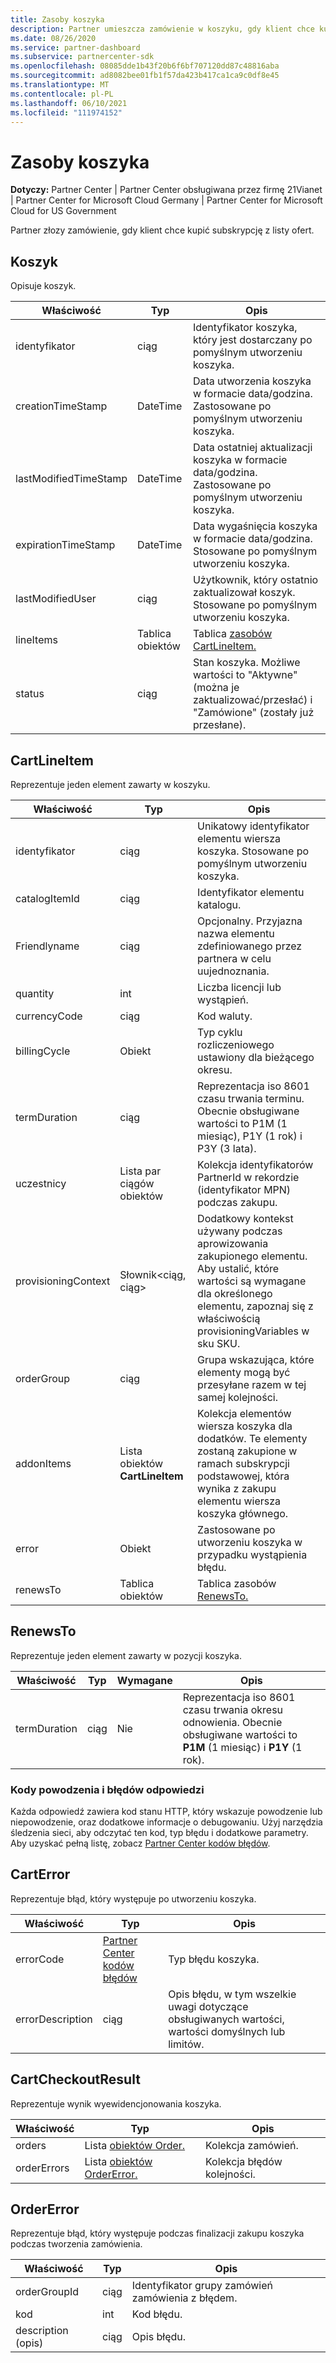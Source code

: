 ```yaml
---
title: Zasoby koszyka
description: Partner umieszcza zamówienie w koszyku, gdy klient chce kupić subskrypcję z listy ofert.
ms.date: 08/26/2020
ms.service: partner-dashboard
ms.subservice: partnercenter-sdk
ms.openlocfilehash: 08085dde1b43f20b6f6bf707120dd87c48816aba
ms.sourcegitcommit: ad8082bee01fb1f57da423b417ca1ca9c0df8e45
ms.translationtype: MT
ms.contentlocale: pl-PL
ms.lasthandoff: 06/10/2021
ms.locfileid: "111974152"
---
```

# <a name="cart-resources"></a>Zasoby koszyka

**Dotyczy:** Partner Center | Partner Center obsługiwana przez firmę 21Vianet | Partner Center for Microsoft Cloud Germany | Partner Center for Microsoft Cloud for US Government

Partner złozy zamówienie, gdy klient chce kupić subskrypcję z listy ofert.

## <a name="cart"></a>Koszyk

Opisuje koszyk.

| Właściwość              | Typ             | Opis                                                                                            |
|-----------------------|------------------|--------------------------------------------------------------------------------------------------------|
| identyfikator                    | ciąg           | Identyfikator koszyka, który jest dostarczany po pomyślnym utworzeniu koszyka.                               |
| creationTimeStamp     | DateTime         | Data utworzenia koszyka w formacie data/godzina. Zastosowane po pomyślnym utworzeniu koszyka.      |
| lastModifiedTimeStamp | DateTime         | Data ostatniej aktualizacji koszyka w formacie data/godzina. Zastosowane po pomyślnym utworzeniu koszyka. |
| expirationTimeStamp   | DateTime         | Data wygaśnięcia koszyka w formacie data/godzina. Stosowane po pomyślnym utworzeniu koszyka.          |
| lastModifiedUser      | ciąg           | Użytkownik, który ostatnio zaktualizował koszyk. Stosowane po pomyślnym utworzeniu koszyka.                          |
| lineItems             | Tablica obiektów | Tablica [zasobów CartLineItem.](#cartlineitem)                                                   |
| status                | ciąg           | Stan koszyka. Możliwe wartości to "Aktywne" (można je zaktualizować/przesłać) i "Zamówione" (zostały już przesłane). |

## <a name="cartlineitem"></a>CartLineItem

Reprezentuje jeden element zawarty w koszyku.

| Właściwość             | Typ                             | Opis                                                                                                                                           |
|----------------------|----------------------------------|-------------------------------------------------------------------------------------------------------------------------------------------------------|
| identyfikator                   | ciąg                           | Unikatowy identyfikator elementu wiersza koszyka. Stosowane po pomyślnym utworzeniu koszyka.                                                                   |
| catalogItemId        | ciąg                           | Identyfikator elementu katalogu.                                                                                                                          |
| Friendlyname         | ciąg                           | Opcjonalny. Przyjazna nazwa elementu zdefiniowanego przez partnera w celu uujednoznania.                                                                 |
| quantity             | int                              | Liczba licencji lub wystąpień.                                                                                                                  |
| currencyCode         | ciąg                           | Kod waluty.                                                                                                                                    |
| billingCycle         | Obiekt                           | Typ cyklu rozliczeniowego ustawiony dla bieżącego okresu.                                                                                                 |
| termDuration         | ciąg                           | Reprezentacja iso 8601 czasu trwania terminu. Obecnie obsługiwane wartości to P1M (1 miesiąc), P1Y (1 rok) i P3Y (3 lata).                                |
| uczestnicy         | Lista par ciągów obiektów      | Kolekcja identyfikatorów PartnerId w rekordzie (identyfikator MPN) podczas zakupu.                                                                                          |
| provisioningContext  | Słownik<ciąg, ciąg>       | Dodatkowy kontekst używany podczas aprowizowania zakupionego elementu. Aby ustalić, które wartości są wymagane dla określonego elementu, zapoznaj się z właściwością provisioningVariables w sku SKU. |
| orderGroup           | ciąg                           | Grupa wskazująca, które elementy mogą być przesyłane razem w tej samej kolejności.                                                                          |
| addonItems           | Lista obiektów **CartLineItem** | Kolekcja elementów wiersza koszyka dla dodatków. Te elementy zostaną zakupione w ramach subskrypcji podstawowej, która wynika z zakupu elementu wiersza koszyka głównego. |
| error                | Obiekt                           | Zastosowane po utworzeniu koszyka w przypadku wystąpienia błędu.                                                                                                    |
| renewsTo             | Tablica obiektów                 | Tablica zasobów [RenewsTo.](#renewsto)                                                                            |

## <a name="renewsto"></a>RenewsTo

Reprezentuje jeden element zawarty w pozycji koszyka.

| Właściwość              | Typ             | Wymagane        | Opis |
|-----------------------|------------------|-----------------|-------------------------------------------------------------------------------------------------------------------------|
| termDuration          | ciąg           | Nie              | Reprezentacja iso 8601 czasu trwania okresu odnowienia. Obecnie obsługiwane wartości to **P1M** (1 miesiąc) i **P1Y** (1 rok). |

### <a name="response-success-and-error-codes"></a>Kody powodzenia i błędów odpowiedzi

Każda odpowiedź zawiera kod stanu HTTP, który wskazuje powodzenie lub niepowodzenie, oraz dodatkowe informacje o debugowaniu. Użyj narzędzia śledzenia sieci, aby odczytać ten kod, typ błędu i dodatkowe parametry. Aby uzyskać pełną listę, zobacz [Partner Center kodów błędów](error-codes.md).

## <a name="carterror"></a>CartError

Reprezentuje błąd, który występuje po utworzeniu koszyka.

| Właściwość         | Typ                                   | Opis                                                                                   |
|------------------|----------------------------------------|-----------------------------------------------------------------------------------------------|
| errorCode        | [Partner Center kodów błędów](error-codes.md) | Typ błędu koszyka.                                                                       |
| errorDescription | ciąg                                 | Opis błędu, w tym wszelkie uwagi dotyczące obsługiwanych wartości, wartości domyślnych lub limitów. |

## <a name="cartcheckoutresult"></a>CartCheckoutResult

Reprezentuje wynik wyewidencjonowania koszyka.

| Właściwość    | Typ                                              | Opis                     |
|-------------|---------------------------------------------------|---------------------------------|
| orders      | Lista [obiektów Order.](order-resources.md#order)         | Kolekcja zamówień.       |
| orderErrors | Lista [obiektów OrderError.](#ordererror) | Kolekcja błędów kolejności. |

## <a name="ordererror"></a>OrderError

Reprezentuje błąd, który występuje podczas finalizacji zakupu koszyka podczas tworzenia zamówienia.

| Właściwość     | Typ   | Opis                                     |
|--------------|--------|-------------------------------------------------|
| orderGroupId | ciąg | Identyfikator grupy zamówień zamówienia z błędem. |
| kod         | int    | Kod błędu.                                 |
| description (opis)  | ciąg | Opis błędu.                   |
